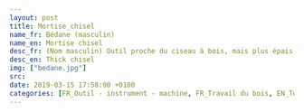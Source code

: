 ```yaml
---
layout: post
title: Mortise_chisel
name_fr: Bédane (masculin)
name_en: Mortise chisel
desc_fr: (Nom masculin) Outil proche du ciseau à bois, mais plus épais, ce qui lui donne plus de résistance.
desc_en: Thick chisel
img: ["bedane.jpg"]
src: 
date: 2019-03-15 17:58:00 +0100
categories: [FR_Outil - instrument - machine, FR_Travail du bois, EN_Tool - instrument - machine, EN_Woodworking]
---
```

